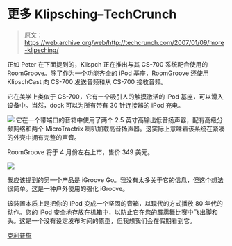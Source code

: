 # 更多 Klipsching–TechCrunch

> 原文：<https://web.archive.org/web/http://techcrunch.com/2007/01/09/more-klipsching/>

正如 Peter 在下面提到的，Klispch 正在推出与其 CS-700 系统配合使用的 RoomGroove。除了作为一个功能齐全的 iPod 基座，RoomGroove 还使用 KlipschCast 向 CS-700 发送音频和从 CS-700 接收音频。

它在美学上类似于 CS-700，它有一个吸引人的触摸激活的 iPod 基座，可以滑入设备中。当然，dock 可以为所有带有 30 针连接器的 iPod 充电。


![](img/903546b98e6452dc289359591b5671be.png)
它在一个带端口的音箱中使用了两个 2.5 英寸高输出低音扬声器，配有高级分频网络和两个 MicroTractrix 喇叭加载高音扬声器。这实际上意味着该系统在紧凑的外壳中拥有完整的声音。

RoomGroove 将于 4 月份左右上市，售价 349 美元。

![](img/5834c7bbeb32bf4c4ce11f3fd2b7d89e.png)

我应该提到的另一个产品是 iGroove Go。我没有太多关于它的信息，但这个想法很简单。这是一种户外使用的强化 iGroove。

该装置本质上是把你的 iPod 变成一个坚固的音箱，以现代的方式播放 80 年代的动作。您的 iPod 安全地存放在机箱中，以防止它在您的霹雳舞比赛中飞出脚和头。这是一个没有设定发布时间的原型，但我想我们会在假期看到它。

[克利普施](https://web.archive.org/web/20210228024912/http://www.klipsch.com/)